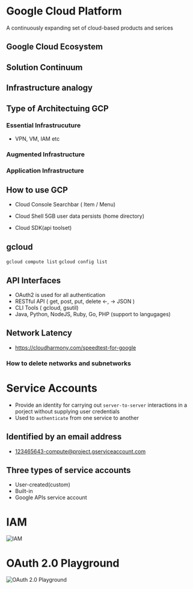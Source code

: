 # Google Cloud Platform
A continuously expanding set of cloud-based products and serices

## Google Cloud Ecosystem
## Solution Continuum
## Infrastructure analogy

## Type of Architectuing GCP
### Essential Infrastrucuture
- VPN, VM, IAM etc
### Augmented Infrastructure
### Application Infrastructure

## How to use GCP
- Cloud Console
Searchbar ( Item / Menu)

- Cloud Shell
5GB user data persists (home directory)

- Cloud SDK(api toolset)

## gcloud
`gcloud compute list`
`gcloud config list`

## API Interfaces
- OAuth2 is used for all authentication
- RESTful API ( get, post, put, delete <-, -> JSON )
- CLI Tools ( gcloud, gsutil)
- Java, Python, NodeJS, Ruby, Go, PHP (support to langugages)

## Network Latency
- https://cloudharmony.com/speedtest-for-google

### How to delete networks and subnetworks


# Service Accounts
- Provide an identity for carrying out `server-to-server` interactions in a porject without supplying user credentials
- Used to `authenticate` from one service to another

## Identified by an email address
- 123465643-compute@project.gserviceaccount.com

## Three types of service accounts
- User-created(custom)
- Built-in
- Google APIs service account

# IAM
![IAM](https://cloud.google.com/iam/docs/overview?hl=en_US&_ga=2.256658379.-1724541431.1510060618&_gac=1.24065736.1510535694.Cj0KCQiA_5_QBRC9ARIsADVww17gFPXTmV3WyNECTLg7OAjV8figlmDUY_Ss8vI0GVcL03AdblCHGhUaAoZtEALw_wcB)

# OAuth 2.0 Playground
![OAuth 2.0 Playground](https://developers.google.com/oauthplayground/)